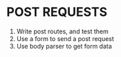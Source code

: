 # POST REQUESTS

1) Write post routes, and test them
2) Use a form to send a post request
3) Use body parser to get form data